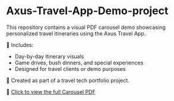 # Axus-Travel-App-Demo-project
This repository contains a visual PDF carousel demo showcasing personalized travel itineraries using the Axus Travel App.

🔸 Includes:
- Day-by-day itinerary visuals  
- Game drives, bush dinners, and special experiences  
- Designed for travel clients or demo purposes  

🧭 Created as part of a travel tech portfolio project.

📄 [Click to view the full Carousel PDF](https://raw.githubusercontent.com/YOUR-GITHUB-USERNAME/YOUR-REPO-NAME/main/Executive_Travel_Planner_Carousel.pdf)
